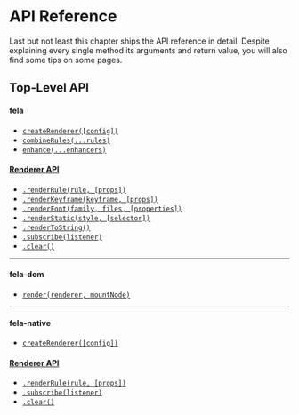 # API Reference

Last but not least this chapter ships the API reference in detail. Despite explaining every single method its arguments and return value, you will also find some tips on some pages.

## Top-Level API
#### fela
* [`createRenderer([config])`](api/fela/createRenderer.md)
* [`combineRules(...rules)`](api/fela/combineRules.md)
* [`enhance(...enhancers)`](api/fela/enhance.md)

#### [Renderer API](api/fela/Renderer.md)
* [`.renderRule(rule, [props])`](api/fela/Renderer.md#renderrulerule--props)
* [`.renderKeyframe(keyframe, [props])`](api/fela/Renderer.md#renderkeyframe--props)
* [`.renderFont(family, files, [properties])`](api/fela/Renderer.md#renderfontfamily-files--properties)
* [`.renderStatic(style, [selector])`](api/fela/Renderer.md#renderstaticstyle--reference)
* [`.renderToString()`](api/fela/Renderer.md#rendertostring)
* [`.subscribe(listener)`](api/fela/Renderer.md#subscribelistener)
* [`.clear()`](api/fela/Renderer.md#clear)

---
#### fela-dom
* [`render(renderer, mountNode)`](api/fela-dom/render.md)

---

#### fela-native
* [`createRenderer([config])`](api/fela-native/createRenderer.md)

#### [Renderer API](api/fela/Renderer.md)
* [`.renderRule(rule, [props])`](api/fela-native/Renderer.md#renderrulerule--props)
* [`.subscribe(listener)`](api/fela-native/Renderer.md#subscribelistener)
* [`.clear()`](api/fela-native/Renderer.md#clear)
